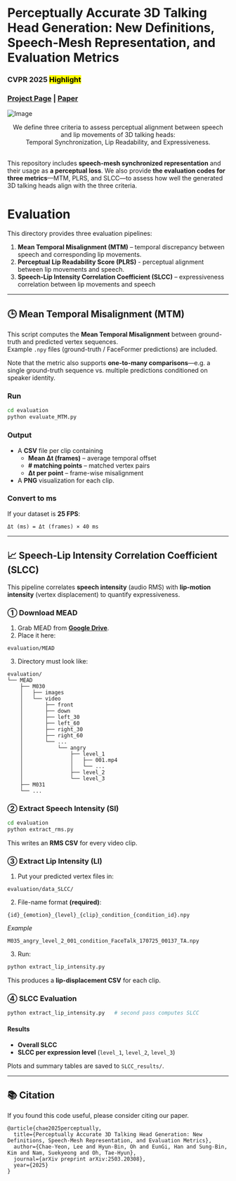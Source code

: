 # Perceptually Accurate 3D Talking Head Generation: New Definitions, Speech-Mesh Representation, and Evaluation Metrics 
<h3>CVPR 2025 <mark>Highlight</mark></h3>


### [Project Page](https://perceptual-3d-talking-head.github.io/) | [Paper](https://arxiv.org/pdf/2503.20308)

![Image](https://github.com/user-attachments/assets/90a114a5-5bc0-49dc-bb3b-b069784e4328)

<div align="center">
We define three criteria to assess perceptual alignment between speech and lip movements of 3D talking heads: <br>
Temporal Synchronization, Lip Readability, and Expressiveness.
</div>
<br>

This repository includes **speech-mesh synchronized representation** and their usage as **a perceptual loss**. 
We also provide **the evaluation codes for three metrics**—MTM, PLRS, and SLCC—to assess how well the generated 3D talking heads align with the three criteria.

# Evaluation

This directory provides three evaluation pipelines:

1. **Mean Temporal Misalignment (MTM)** – temporal discrepancy between speech and corresponding lip movements.
2. **Perceptual Lip Readability Score (PLRS)** -  perceptual alignment between lip movements and speech.
3. **Speech-Lip Intensity Correlation Coefficient (SLCC)** – expressiveness correlation between lip movements and speech

---

## 🕒 Mean Temporal Misalignment (MTM)

This script computes the **Mean Temporal Misalignment** between ground-truth and predicted vertex sequences.  
Example `.npy` files (ground-truth / FaceFormer predictions) are included. 

Note that the metric also supports **one-to-many comparisons**—e.g. a single ground-truth sequence vs. multiple predictions conditioned on speaker identity.

### Run

```bash
cd evaluation
python evaluate_MTM.py
```

### Output

* A **CSV** file per clip containing  
  * **Mean Δt (frames)** – average temporal offset  
  * **# matching points** – matched vertex pairs  
  * **Δt per point** – frame-wise misalignment  
* A **PNG** visualization for each clip.

### Convert to ms

If your dataset is **25 FPS**:

```
Δt (ms) = Δt (frames) × 40 ms
```

---

## 📈 Speech-Lip Intensity Correlation Coefficient (SLCC)

This pipeline correlates **speech intensity** (audio RMS) with **lip-motion intensity** (vertex displacement) to quantify expressiveness.

### ①  Download MEAD

1. Grab MEAD from **[Google Drive](https://drive.google.com/drive/folders/1GwXP-KpWOxOenOxITTsURJZQ_1pkd4-j)**.  
2. Place it here:

```
evaluation/MEAD
```

3. Directory must look like:

```
evaluation/
└── MEAD
    ├── M030
    │   ├── images
    │   └── video
    │       ├── front
    │       ├── down
    │       ├── left_30
    │       ├── left_60
    │       ├── right_30
    │       ├── right_60
    │       └── ...
    │           └── angry
    │               ├── level_1
    │               │   ├── 001.mp4
    │               │   └── ...
    │               ├── level_2
    │               └── level_3
    ├── M031
    └── ...
```

### ②  Extract Speech Intensity (SI)

```bash
cd evaluation
python extract_rms.py
```

This writes an **RMS CSV** for every video clip.

### ③  Extract Lip Intensity (LI)

1. Put your predicted vertex files in:

```
evaluation/data_SLCC/
```

2. File-name format **(required)**:

```
{id}_{emotion}_{level}_{clip}_condition_{condition_id}.npy
```

*Example*

```
M035_angry_level_2_001_condition_FaceTalk_170725_00137_TA.npy
```

3. Run:

```bash
python extract_lip_intensity.py
```

This produces a **lip-displacement CSV** for each clip.

### ④  SLCC Evaluation

```bash
python extract_lip_intensity.py   # second pass computes SLCC
```

#### Results

* **Overall SLCC**  
* **SLCC per expression level** (`level_1`, `level_2`, `level_3`)

Plots and summary tables are saved to `SLCC_results/`.

---


## 📚 Citation
If you found this code useful, please consider citing our paper.

```
@article{chae2025perceptually,
  title={Perceptually Accurate 3D Talking Head Generation: New Definitions, Speech-Mesh Representation, and Evaluation Metrics},
  author={Chae-Yeon, Lee and Hyun-Bin, Oh and EunGi, Han and Sung-Bin, Kim and Nam, Suekyeong and Oh, Tae-Hyun},
  journal={arXiv preprint arXiv:2503.20308},
  year={2025}
}
```
